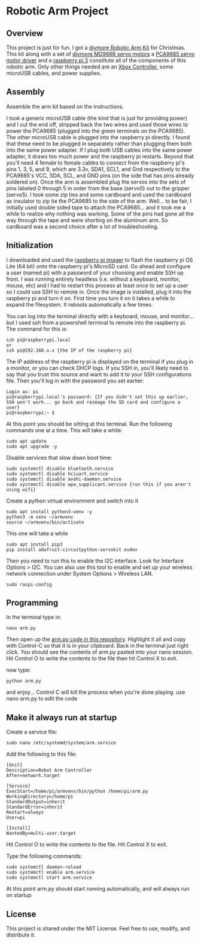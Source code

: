 # Robotic Arm Project

## Overview

This project is just for fun. I got a [diymore Robotic Arm Kit](https://a.co/d/if8emE7) for Christmas.  This kit along with a set of [diymore MG966R servo motors](https://a.co/d/if8emE7) a [PCA9685 servo motor driver](https://a.co/d/9lWJIKU) and a [raspberry pi 3](https://a.co/d/gZCAYc5) constitute all of the components of this robotic arm. Only other things needed are an [Xbox Controller](https://a.co/d/gVA1zVS), some microUSB cables, and power supplies. 

## Assembly

Assemble the arm kit based on the instructions.

I took a generic microUSB cable (the kind that is just for providing power) and I cut the end off, stripped back the two wires and used those wires to power the PCA9685 (plugged into the green terminals on the PCA9685).  The other microUSB cable is plugged into the raspberry pi directly. I found that these need to be plugged in separately rather than plugging them both into the same power adapter. If I plug both USB cables into the same power adapter, it draws too much power and the raspberry pi restarts. Beyond that you'll need 4 female to female cables to connect from the raspberry pi's pins 1, 3, 5, and 9, which are 3.3v, SDA1, SCL1, and Gnd respectively to the PCA9685's VCC, SDA, SCL, and GND pins (on the side that has pins already soldered on).  Once the arm is assembled plug the servos into the sets of pins labeled 0 through 5 in order from the base (servo0) out to the gripper (servo5).  I took some zip ties and some cardboard and used the cardboard as insulator to zip tie the PCA9685 to the side of the arm. Well... to be fair, I initially used double sided tape to attach the PCA9685... and it took me a while to realize why nothing was working. Some of the pins had gone all the way through the tape and were shorting on the aluminum arm. So cardboard was a second choice after a lot of troubleshooting. 

## Initialization

I downloaded and used the [raspberry pi imager](https://www.raspberrypi.com/software/) to flash the raspberry pi OS Lite (64 bit) onto the raspberry pi's MicroSD card.  Go ahead and configure a user (named pi) with a password of your choosing and enable SSH up front. I was running entirely headless (i.e. without a keyboard, monitor, mouse, etc) and I had to restart this process at least once to set up a user so I could use SSH to remote in.  Once the image is installed, plug it into the raspberry pi and turn it on.  First time you turn it on it takes a while to expand the filesystem.  It reboots automatically a few times.

You can log into the terminal directly with a keyboard, mouse, and monitor... but I used ssh from a powershell terminal to remote into the raspberry pi. The command for this is: 
```
ssh pi@raspberrypi.local
or
ssh pi@192.168.x.x {the IP of the raspberry pi}
```
The IP address of the raspberry pi is displayed on the terminal if you plug in a monitor, or you can check DHCP logs.
If you SSH in, you'll likely need to say that you trust this source and want to add it to your SSH configurations file. Then you'll log in with the password you set earlier:
```
Login as: pi
pi@raspberrypi.local's password: {If you didn't set this up earlier, SSH won't work... go back and reimage the SD card and configure a user}
pi@raspberrypi:~ $ 
```
At this point you should be sitting at this terminal. Run the following commands one at a time. This will take a while:
```
sudo apt update
sudo apt upgrade -y
```
Disable services that slow down boot time:
```
sudo systemctl disable bluetooth.service
sudo systemctl disable hciuart.service
sudo systemctl disable avahi-daemon.service
sudo systemctl disable wpa_supplicant.service {run this if you aren't using wifi}
```
Create a python virtual environment and switch into it
```
sudo apt install python3-venv -y
python3 -m venv ~/armvenv
source ~/armvenv/bin/activate
```
This one will take a while
```
sudo apt install pip3
pip install adafruit-circuitpython-servokit evdev 
```
Then you need to run this to enable the I2C interface.  Look for Interface Options > I2C.  You can also use this tool to enable and set up your wireless network connection under System Options > Wireless LAN. 
```
sudo raspi-config
```

## Programming

In the terminal type in: 
```
nano arm.py 
```
Then open up the [arm.py code in this repository](https://github.com/rrmcmurry/Arm/raw/refs/heads/main/arm.py). Highlight it all and copy with Control-C so that it is in your clipboard. Back in the terminal just right click. You should see the contents of arm.py pasted into your nano session.  Hit Control O to write the contents to the file then hit Control X to exit. 

now type:
```
python arm.py
```
and enjoy... 
Control C will kill the process when you're done playing. 
use nano arm.py to edit the code

## Make it always run at startup

Create a service file:
```
sudo nano /etc/systemd/system/arm.service
```
Add the following to this file:
```
[Unit]
Description=Robot Arm Controller
After=network.target

[Service]
ExecStart=/home/pi/armvenv/bin/python /home/pi/arm.py
WorkingDirectory=/home/pi
StandardOutput=inherit
StandardError=inherit
Restart=always
User=pi

[Install]
WantedBy=multi-user.target
```
Hit Control O to write the contents to the file. Hit Control X to exit.

Type the following commands:
```
sudo systemctl daemon-reload
sudo systemctl enable arm.service
sudo systemctl start arm.service
```
At this point arm.py should start running automatically, and will always run on startup 


## License

This project is shared under the MIT License. Feel free to use, modify, and distribute it.
